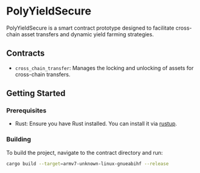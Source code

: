 # PolyYieldSecure

PolyYieldSecure is a smart contract prototype designed to facilitate cross-chain asset transfers and dynamic yield farming strategies.

## Contracts

- `cross_chain_transfer`: Manages the locking and unlocking of assets for cross-chain transfers.

## Getting Started

### Prerequisites

- Rust: Ensure you have Rust installed. You can install it via [rustup](https://rustup.rs/).

### Building

To build the project, navigate to the contract directory and run:

```sh
cargo build --target=armv7-unknown-linux-gnueabihf --release